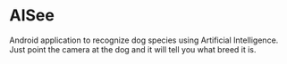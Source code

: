 # AISee

Android application to recognize dog species using Artificial Intelligence. Just point the camera at the dog and it will tell you what breed it is.
